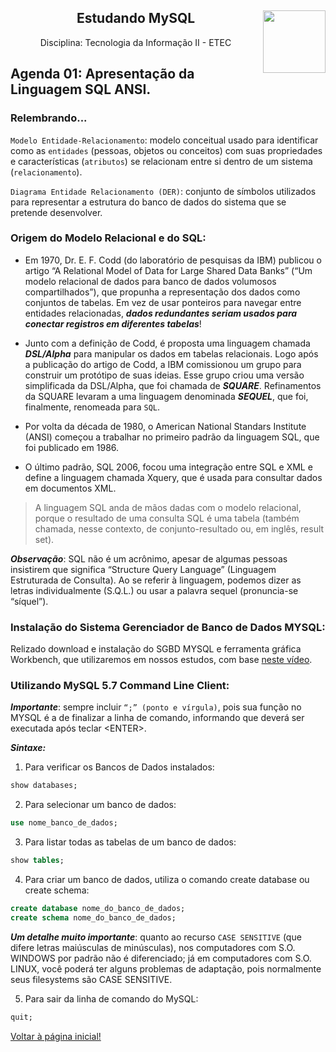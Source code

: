 <div align="center">
<a href="https://github.com/monicaquintal" target="_blank"><img align="right" height="100" src="https://cdn.jsdelivr.net/gh/devicons/devicon/icons/mysql/mysql-original.svg" /></a>
<h2>Estudando MySQL</h2>
<p>Disciplina: Tecnologia da Informação II - ETEC</p>
</div>

<div id="agenda01">
<h2>Agenda 01: Apresentação da Linguagem SQL ANSI.</h2>
</div>

### Relembrando... 

`Modelo Entidade-Relacionamento`: modelo conceitual usado para identificar como as `entidades` (pessoas, objetos ou conceitos) com suas propriedades e características (`atributos`) se relacionam entre si dentro de um sistema (`relacionamento`).

`Diagrama Entidade Relacionamento (DER)`: conjunto de símbolos utilizados para representar a estrutura do banco de dados do sistema que se pretende desenvolver.

### Origem do Modelo Relacional e do SQL:

- Em 1970, Dr. E. F. Codd (do laboratório de pesquisas da IBM) publicou o artigo “A Relational Model of Data for Large Shared Data Banks” (“Um modelo relacional de dados para banco de dados volumosos compartilhados”), que propunha a representação dos dados como conjuntos de tabelas. Em vez de usar ponteiros para navegar entre entidades relacionadas, ***dados redundantes seriam usados para conectar registros em diferentes tabelas***!

- Junto com a definição de Codd, é proposta uma linguagem chamada ***DSL/Alpha*** para manipular os dados em tabelas relacionais. Logo após a publicação do artigo de Codd, a IBM comissionou um grupo para construir um protótipo de suas ideias. Esse grupo criou uma versão simplificada da DSL/Alpha, que foi chamada de ***SQUARE***. Refinamentos da SQUARE levaram a uma linguagem denominada ***SEQUEL***, que foi, finalmente, renomeada para `SQL`. 

- Por volta da década de 1980, o American National Standars Institute (ANSI) começou a trabalhar no primeiro padrão da linguagem SQL, que foi publicado em 1986.

- O último padrão, SQL 2006, focou uma integração entre SQL e XML e define a linguagem chamada Xquery, que é usada para consultar dados em documentos XML.

> A linguagem SQL anda de mãos dadas com o modelo relacional, porque o resultado de uma consulta SQL é uma tabela (também chamada, nesse contexto, de conjunto-resultado ou, em inglês, result set).

***Observação***: SQL não é um acrônimo, apesar de algumas pessoas insistirem que significa “Structure Query Language” (Linguagem Estruturada de Consulta). Ao se referir à linguagem, podemos dizer as letras individualmente (S.Q.L.) ou usar a palavra sequel (pronuncia-se “síquel”). 

### Instalação do Sistema Gerenciador de Banco de Dados MYSQL:

Relizado download e instalação do SGBD MYSQL e ferramenta gráfica Workbench, que utilizaremos em nossos estudos, com base [neste vídeo](https://www.youtube.com/watch?v=TbzfByXwCxk).

### Utilizando MySQL 5.7 Command Line Client:

***Importante***: sempre incluir `“;” (ponto e vírgula)`, pois sua função no MYSQL é a de finalizar a linha de comando, informando que
deverá ser executada após teclar &lt;ENTER&gt;.

***Sintaxe:***

1. Para verificar os Bancos de Dados instalados:

~~~sql
show databases;
~~~

2. Para selecionar um banco de dados:

~~~sql
use nome_banco_de_dados;
~~~

3. Para listar todas as tabelas de um banco de dados:

~~~sql
show tables;
~~~

4. Para criar um banco de dados, utiliza o comando create database ou create schema:

~~~sql
create database nome_do_banco_de_dados; 
create schema nome_do_banco_de_dados;
~~~

***Um detalhe muito importante***: quanto ao recurso `CASE SENSITIVE` (que difere letras maiúsculas de minúsculas), nos computadores com S.O. WINDOWS por padrão não é diferenciado; já em computadores com S.O. LINUX, você poderá ter alguns problemas de adaptação, pois normalmente seus filesystems são CASE SENSITIVE.

5. Para sair da linha de comando do MySQL:

~~~sql
quit;
~~~

[Voltar à página inicial!](https://github.com/monicaquintal/disciplina_TI_II_ETEC)